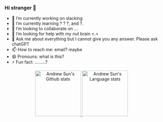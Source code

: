 ### Hi stranger 👋

- 🔭 I’m currently working on slacking
- 🌱 I’m currently learning ? ? ?, and ?.
- 👯 I’m looking to collaborate on ...
- 🤔 I’m looking for help with my nut brain <.<
- 💬 Ask me about everything but I cannot give you any answer. Please ask chatGPT
- 📫 How to reach me: email? maybe
- 😄 Pronouns: what is this?
- ⚡ Fun fact: .........?


<!-- Light Mode -->
<!-- <div align="center"> 
<a href="https://github.com/anuraghazra/github-readme-stats#gh-light-mode-only">
<img height=150 src="https://github-readme-stats-git-masterrstaa-rickstaa.vercel.app/api?username=TyrionGump&show_icons=true&count_private=true&line_height=28&hide_border=true&card_width=450&role=owner,collaborator&theme=transparent#gh-light-mode-only" alt="Andrew Sun's Github stats" />
</a>
  
<a href="https://github.com/anuraghazra/github-readme-stats#gh-light-mode-only">
<img height=150 src="https://github-readme-stats-git-masterrstaa-rickstaa.vercel.app/api/top-langs/?username=TyrionGump&layout=compact&langs_count=6&hide_border=true&role=owner,collaborator&theme=transparent#gh-light-mode-only" alt="Andrew Sun's Language stats" />
</a>
</div> -->

<!-- Dark Mode -->
<div align="center"> 
<a href="https://github.com/anuraghazra/github-readme-stats#gh-dark-mode-only">
<img height=150 src="https://github-readme-stats-git-masterrstaa-rickstaa.vercel.app/api?username=TyrionGump&show_icons=true&count_private=true&line_height=28&hide_border=true&card_width=450&role=owner,collaborator&theme=radical&bg_color=101414" alt="Andrew Sun's Github stats" />
</a>

<a href="https://github.com/anuraghazra/github-readme-stats#gh-dark-mode-only">
<img height=150 src="https://github-readme-stats-git-masterrstaa-rickstaa.vercel.app/api/top-langs/?username=TyrionGump&layout=compact&langs_count=6&hide_border=true&role=owner,collaborator&theme=radical&bg_color=101414" alt="Andrew Sun's Language stats" />
</a>
</div>

<!-- <picture>
<source 
  srcset="https://github-readme-stats-git-masterrstaa-rickstaa.vercel.app/api?username=TyrionGump&show_icons=true&count_private=true&line_height=28&hide_border=true&card_width=450&role=owner,collaborator&theme=radical&bg_color=ffffff00"
  media="(prefers-color-scheme: dark)"
/>
<source
  srcset="https://github-readme-stats-git-masterrstaa-rickstaa.vercel.app/api?username=TyrionGump&show_icons=true&count_private=true&line_height=28&hide_border=true&card_width=450&role=owner,collaborator&theme=transparent"
  media="(prefers-color-scheme: light)"
/>
<img src="https://github-readme-stats-git-masterrstaa-rickstaa.vercel.app/api?username=TyrionGump&show_icons=true&count_private=true&line_height=28&hide_border=true&card_width=450&role=owner,collaborator&theme=radical&bg_color=ffffff00" alt="Andrew Sun's Github stats" height="150"/>
</picture> -->
